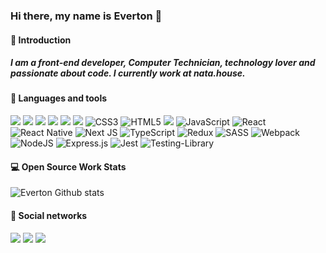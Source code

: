 ### Hi there, my name is Everton 🚀

#### 👋 Introduction

##### I am a front-end developer, Computer Technician, technology lover and passionate about code. I currently work at nata.house.

#### 🚀 Languages and tools
<p>
   <img src="https://img.shields.io/badge/git%20-ef391a.svg?&style=for-the-badge&logo=git&logoColor=white"/>
  <img src="https://img.shields.io/badge/github%20-black.svg?&style=for-the-badge&logo=github&logoColor=%FFF"/>
  <img src="https://img.shields.io/badge/vercel%20-%23323330.svg?&style=for-the-badge&logo=vercel&logoColor=%fff"/>
  <img src="https://img.shields.io/badge/heroku%20-79589F.svg?&style=for-the-badge&logo=heroku&logoColor=white"/>
  <img src="https://img.shields.io/badge/figma%20-%23323330.svg?&style=for-the-badge&logo=figma&logoColor=%FFF"/>
  <img src="https://img.shields.io/badge/netlify%20-15847D.svg?&style=for-the-badge&logo=netlify&logoColor=white"/>
  <img alt="CSS3" src="https://img.shields.io/badge/css3%20-%231572B6.svg?&style=for-the-badge&logo=css3&logoColor=white"/>
  <img alt="HTML5" src="https://img.shields.io/badge/html5%20-%23E34F26.svg?&style=for-the-badge&logo=html5&logoColor=white"/>
  <img src="https://img.shields.io/badge/styledcomponents%20-hotpink.svg?&style=for-the-badge&logo=styled-components&logoColor=white"/>
  <img alt="JavaScript" src="https://img.shields.io/badge/javascript%20-%23F7DF1E.svg?&style=for-the-badge&logo=javascript&logoColor=white"/>
  <img alt="React" src="https://img.shields.io/badge/react%20-%2320232a.svg?&style=for-the-badge&logo=react&logoColor=%2361DAFB"/>
  <img alt="React Native" src="https://img.shields.io/badge/react_native%20-%2320232a.svg?&style=for-the-badge&logo=react&logoColor=%2361DAFB"/>  
  <img alt="Next JS" src="https://img.shields.io/badge/next%20js%20-%23000000.svg?&style=for-the-badge&logo=next.js&logoColor=white"/>
  <img alt="TypeScript" src="https://img.shields.io/badge/typescript%20-%23007ACC.svg?&style=for-the-badge&logo=typescript&logoColor=white"/>
  <img alt="Redux" src="https://img.shields.io/badge/redux%20-%23593d88.svg?&style=for-the-badge&logo=redux&logoColor=white"/>
  <img alt="SASS" src="https://img.shields.io/badge/SASS%20-hotpink.svg?&style=for-the-badge&logo=SASS&logoColor=white"/>
  <img alt="Webpack" src="https://img.shields.io/badge/webpack%20-%238DD6F9.svg?&style=for-the-badge&logo=webpack&logoColor=black" />
  <img alt="NodeJS" src="https://img.shields.io/badge/node.js%20-%2343853D.svg?&style=for-the-badge&logo=node.js&logoColor=white"/>
  <img alt="Express.js" src="https://img.shields.io/badge/express.js%20-%23404d59.svg?&style=for-the-badge"/>
  <img alt="Jest" src="https://img.shields.io/badge/-jest-%23C21325?&style=for-the-badge&logo=jest&logoColor=white"/>
  <img alt="Testing-Library" src="https://img.shields.io/badge/-Testing%20Library-%23E33332?&style=for-the-badge&logo=testing-library&logoColor=white"/>
</p>

#### 💻 Open Source Work Stats

![Everton Github stats](https://github-readme-stats.vercel.app/api?username=tieverton&hide=prs,issues&show_icons=true&theme=dark)

#### 🌠 Social networks

<a href="https://www.linkedin.com/in/evertonpinheiroti/"><img src="https://img.shields.io/badge/linkedin-0077B5.svg?style=for-the-badge&logo=linkedin&logoColor=white"></a>
<a href="https://instagram.com/evertonti"><img src="https://img.shields.io/badge/instagram-E4405F.svg?style=for-the-badge&logo=instagram&logoColor=white"></a>
<a href="mailto:evertonpinheiroti@gmail.com"><img src="https://img.shields.io/badge/e‑mail-D14836.svg?style=for-the-badge&logo=GMail&logoColor=white"></a>
